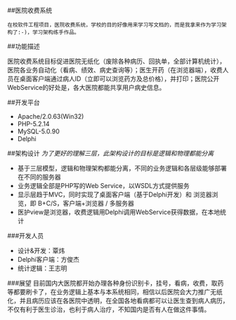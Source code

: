 ##医院收费系统
  
    在校软件工程项目，医院收费系统，学校的目的好像用来学习写文档的，而是我拿来作为学习架构了:-)，学习架构练手作品。

##功能描述

   医院收费系统目标促进医院无纸化（废除各种病历、回执单，全部计算机统计），医院各业务自动化（看病、绩效、病史查询等）；医生开药（在浏览器端），收费人员在桌面客户端通过病人ID（立即可以浏览药方及总价格），并打印；医院公开WebService的好处是，各大医院都能共享用户病史信息。

##开发平台

  - Apache/2.0.63(Win32)
  - PHP-5.2.14
  - MySQL-5.0.90  
  - Delphi

##架构设计
  *为了更好的理解三层，此架构设计的目标是逻辑和物理都能分离*
  -	基于三层模型，逻辑和物理架构都能分离，不同的业务逻辑和各层级能够部署在不同的服务器
  - 业务逻辑全部是PHP写的Web Service，以WSDL方式提供服务
  - 显示层趋于MVC，同时实现了桌面客户端（基于Delphi开发）和 浏览器浏览，即
     B+C/S，客户端+浏览器 / 多服务器
  - 医护view是浏览器，收费逻辑用Delphi调用WebService获得数据，在本地统计

###开发人员

  - 设计&开发：覃炜
  - Delphi客户端：方俊杰
  - 统计逻辑：王志明

###展望
   目前国内大医院都开始办理各种身份识别卡，挂号，看病，收费，取药等都要刷卡了，在业务逻辑上基本与本系统相同，相信以后医院会大力推广无纸化，并且病历应该在各医院中透明，在全国各地看病都可以让医生查到病人病历，不仅有利于医生诊治，也利于病人治疗，不知国内是否有人在做这件事情。
